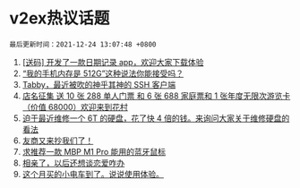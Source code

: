 # v2ex热议话题

`最后更新时间：2021-12-24 13:07:48 +0800`

1. [[送码] 开发了一款日期记录 app，欢迎大家下载体验](https://www.v2ex.com/t/823987)
1. [“我的手机内存是 512G”这种说法你能接受吗？](https://www.v2ex.com/t/824040)
1. [Tabby，最近被吹的神乎其神的 SSH 客户端](https://www.v2ex.com/t/824004)
1. [店名征集 送 10 张 288 单人门票 和 6 张 688 家庭票和 1 张年度无限次游览卡（价值 68000）欢迎来到花村](https://www.v2ex.com/t/824132)
1. [迫于最近维修一个 6T 的硬盘，花了快 4 倍的钱。来询问大家关于维修硬盘的看法](https://www.v2ex.com/t/824025)
1. [友商又来抄我们了！](https://www.v2ex.com/t/824090)
1. [求推荐一款 MBP M1 Pro 能用的蓝牙鼠标](https://www.v2ex.com/t/823982)
1. [相亲了，以后还想谈恋爱咋办](https://www.v2ex.com/t/824087)
1. [这个月买的小电车到了。说说使用体验。](https://www.v2ex.com/t/824140)

